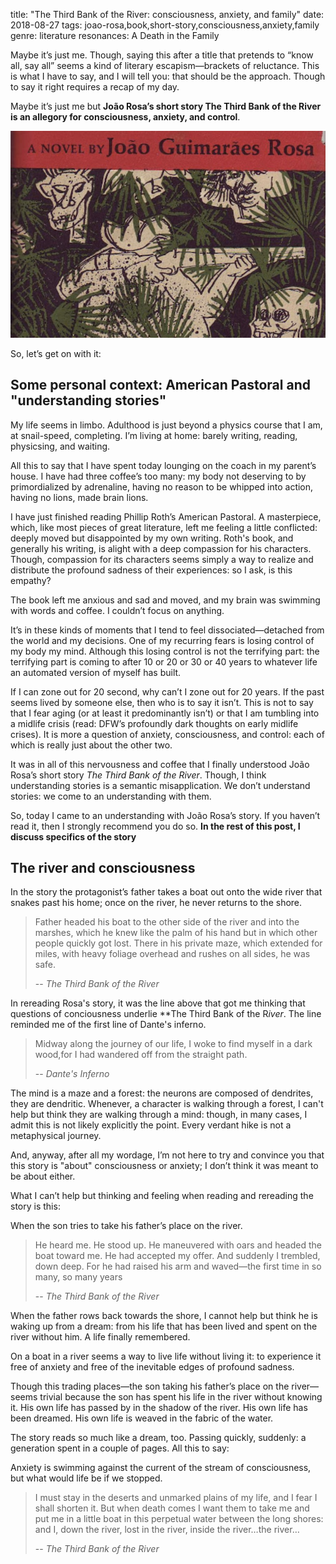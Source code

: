 title: "The Third Bank of the River: consciousness, anxiety, and family"
date: 2018-08-27
tags: joao-rosa,book,short-story,consciousness,anxiety,family
genre: literature
resonances: A Death in the Family

Maybe it’s just me. Though, saying this after a title that pretends to “know all, say all” seems a kind of literary escapism—brackets of reluctance. This is what I have to say, and I will tell you: that should be the approach. Though to say it right requires a recap of my day.

Maybe it’s just me but **João Rosa’s short story The Third Bank of the River is an allegory for consciousness, anxiety, and control**.

![the-third-bank-of-the-river](/static/img/post-images/the-third-bank-of-the-river/the-third-bank-of-the-river.jpg)

So, let’s get on with it:

## Some personal context: American Pastoral and "understanding stories"

My life seems in limbo. Adulthood is just beyond a physics course that I am, at snail-speed, completing. I’m living at home: barely writing, reading, physicsing, and waiting.

All this to say that I have spent today lounging on the coach in my parent’s house. I have had three coffee’s too many: my body not deserving to by primordialized by adrenaline, having no reason to be whipped into action, having no lions, made brain lions.

I have just finished reading Phillip Roth’s American Pastoral. A masterpiece, which, like most pieces of great literature, left me feeling a little conflicted: deeply moved but disappointed by my own writing. Roth's book, and generally his writing, is alight with a deep compassion for his characters. Though, compassion for its characters seems simply a way to realize and distribute the profound sadness of their experiences: so I ask, is this empathy?

The book left me anxious and sad and moved, and my brain was swimming with words and coffee. I couldn’t focus on anything.

It’s in these kinds of moments that I tend to feel dissociated—detached from the world and my decisions. One of my recurring fears is losing control of my body my mind. Although this losing control is not the terrifying part: the terrifying part is coming to after 10 or 20 or 30 or 40 years to whatever life an automated version of myself has built.

If I can zone out for 20 second, why can’t I zone out for 20 years. If the past seems lived by someone else, then who is to say it isn’t.  This is not to say that I fear aging (or at least it predominantly isn’t) or that I am tumbling into a midlife crisis (read: DFW’s profoundly dark thoughts on early midlife crises). It is more a question of anxiety, consciousness, and control: each of which is really just about the other two.

It was in all of this nervousness and coffee that I finally understood João Rosa’s short story *The Third Bank of the River*. Though, I think understanding stories is a semantic misapplication. We don’t understand stories: we come to an understanding with them.

So, today I came to an understanding with João Rosa’s story. If you haven’t read it, then I strongly recommend you do so. **In the rest of this post, I discuss specifics of the story**

## The river and consciousness

In the story the protagonist’s father takes a boat out onto the wide river that snakes past his home; once on the river, he never returns to the shore.

> Father headed his boat to the other side of the river and into the marshes, which he knew like the palm of his hand but in which other people quickly got lost. There in his private maze, which extended for miles, with heavy foliage overhead and rushes on all sides, he was safe.
>
> -- <cite>The Third Bank of the River</cite>

In rereading Rosa's story, it was the line above that got me thinking that questions of conciousness underlie **The Third Bank of the R*iver*. The line reminded me of the first line of Dante's inferno.

> Midway along the journey of our life, I woke to find myself in a dark wood,for I had wandered off from the straight path.
>
> -- <cite>Dante's Inferno</cite>

The mind is a maze and a forest: the neurons are composed of dendrites, they are dendritic. Whenever, a character is walking through a forest, I can't help but think they are walking through a mind: though, in many cases, I admit this is not likely explicitly the point. Every verdant hike is not a metaphysical journey.

And, anyway, after all my wordage, I’m not here to try and convince you that this story is "about" consciousness or anxiety; I don’t think it was meant to be about either.

What I can’t help but thinking and feeling when reading and rereading the story is this:

When the son tries to take his father’s place on the river.

> He heard me. He stood up. He maneuvered with oars and headed the boat toward me. He had accepted my offer. And suddenly I trembled, down deep. For he had raised his arm and waved—the first time in so many, so many years
>
> -- <cite>The Third Bank of the River</cite>

When the father rows back towards the shore, I cannot help but think he is waking up from a dream: from his life that has been lived and spent on the river without him. A life finally remembered.

On a boat in a river seems a way to live life without living it: to experience it free of anxiety and free of the inevitable edges of profound sadness.

Though this trading places—the son taking his father’s place on the river—seems trivial because the son has spent his life in the river without knowing it. His own life has passed by in the shadow of the river. His own life has been dreamed. His own life is weaved in the fabric of the water.

The story reads so much like a dream, too. Passing quickly, suddenly: a generation spent in a couple of pages. All this to say:

Anxiety is swimming against the current of the stream of consciousness, but what would life be if we stopped.

> I must stay in the deserts and unmarked plains of my life, and I fear I shall shorten it. But when death comes I want them to take me and put me in a little boat in this perpetual water between the long shores: and I, down the river, lost in the river, inside the river…the river…
>
> -- <cite>The Third Bank of the River</cite>
